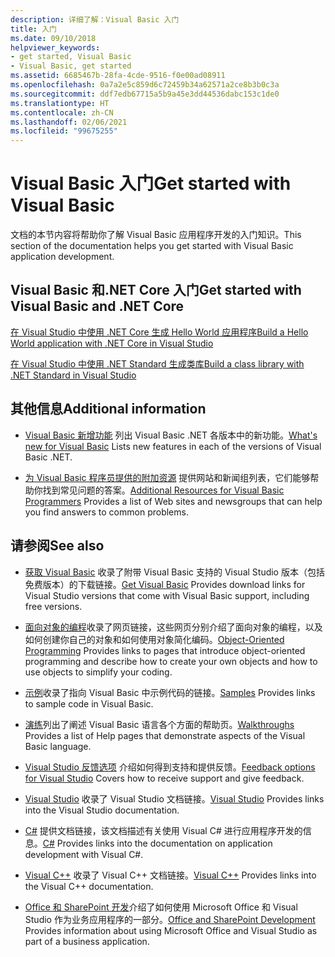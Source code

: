 ```yaml
---
description: 详细了解：Visual Basic 入门
title: 入门
ms.date: 09/10/2018
helpviewer_keywords:
- get started, Visual Basic
- Visual Basic, get started
ms.assetid: 6685467b-28fa-4cde-9516-f0e00ad08911
ms.openlocfilehash: 0a7a2e5c859d6c72459b34a62571a2ce8b3b0c3a
ms.sourcegitcommit: ddf7edb67715a5b9a45e3dd44536dabc153c1de0
ms.translationtype: HT
ms.contentlocale: zh-CN
ms.lasthandoff: 02/06/2021
ms.locfileid: "99675255"
---
```

# <a name="get-started-with-visual-basic"></a><span data-ttu-id="25b83-103">Visual Basic 入门</span><span class="sxs-lookup"><span data-stu-id="25b83-103">Get started with Visual Basic</span></span>

<span data-ttu-id="25b83-104">文档的本节内容将帮助你了解  Visual Basic  应用程序开发的入门知识。</span><span class="sxs-lookup"><span data-stu-id="25b83-104">This section of the documentation helps you get started with Visual Basic application development.</span></span>

## <a name="get-started-with-visual-basic-and-net-core"></a><span data-ttu-id="25b83-105">Visual Basic 和.NET Core 入门</span><span class="sxs-lookup"><span data-stu-id="25b83-105">Get started with Visual Basic and .NET Core</span></span>

[<span data-ttu-id="25b83-106">在 Visual Studio 中使用 .NET Core 生成 Hello World 应用程序</span><span class="sxs-lookup"><span data-stu-id="25b83-106">Build a Hello World application with .NET Core in Visual Studio</span></span>](../../core/tutorials/with-visual-studio.md)

[<span data-ttu-id="25b83-107">在 Visual Studio 中使用 .NET Standard 生成类库</span><span class="sxs-lookup"><span data-stu-id="25b83-107">Build a class library with .NET Standard in Visual Studio</span></span>](../../core/tutorials/library-with-visual-studio.md)

## <a name="additional-information"></a><span data-ttu-id="25b83-108">其他信息</span><span class="sxs-lookup"><span data-stu-id="25b83-108">Additional information</span></span>

- <span data-ttu-id="25b83-109">[Visual Basic 新增功能](../whats-new/index.md) 列出 Visual Basic .NET 各版本中的新功能。</span><span class="sxs-lookup"><span data-stu-id="25b83-109">[What's new for Visual Basic](../whats-new/index.md) Lists new features in each of the versions of Visual Basic .NET.</span></span>

- <span data-ttu-id="25b83-110">[为 Visual Basic 程序员提供的附加资源](additional-resources.md) 提供网站和新闻组列表，它们能够帮助你找到常见问题的答案。</span><span class="sxs-lookup"><span data-stu-id="25b83-110">[Additional Resources for Visual Basic Programmers](additional-resources.md) Provides a list of Web sites and newsgroups that can help you find answers to common problems.</span></span>

## <a name="see-also"></a><span data-ttu-id="25b83-111">请参阅</span><span class="sxs-lookup"><span data-stu-id="25b83-111">See also</span></span>

- <span data-ttu-id="25b83-112">[获取 Visual Basic](https://visualstudio.microsoft.com/downloads/?utm_medium=microsoft&utm_source=docs.microsoft.com&utm_campaign=inline+link&utm_content=download+vs2019) 收录了附带 Visual Basic 支持的 Visual Studio 版本（包括免费版本）的下载链接。</span><span class="sxs-lookup"><span data-stu-id="25b83-112">[Get Visual Basic](https://visualstudio.microsoft.com/downloads/?utm_medium=microsoft&utm_source=docs.microsoft.com&utm_campaign=inline+link&utm_content=download+vs2019) Provides download links for Visual Studio versions that come with Visual Basic support, including free versions.</span></span>

- <span data-ttu-id="25b83-113">[面向对象的编程](../programming-guide/concepts/object-oriented-programming.md)收录了网页链接，这些网页分别介绍了面向对象的编程，以及如何创建你自己的对象和如何使用对象简化编码。</span><span class="sxs-lookup"><span data-stu-id="25b83-113">[Object-Oriented Programming](../programming-guide/concepts/object-oriented-programming.md) Provides links to pages that introduce object-oriented programming and describe how to create your own objects and how to use objects to simplify your coding.</span></span>

- <span data-ttu-id="25b83-114">[示例](https://github.com/dotnet/docs/tree/master/samples/snippets/visualbasic)收录了指向 Visual Basic 中示例代码的链接。</span><span class="sxs-lookup"><span data-stu-id="25b83-114">[Samples](https://github.com/dotnet/docs/tree/master/samples/snippets/visualbasic) Provides links to sample code in Visual Basic.</span></span>

- <span data-ttu-id="25b83-115">[演练](../walkthroughs.md)列出了阐述 Visual Basic 语言各个方面的帮助页。</span><span class="sxs-lookup"><span data-stu-id="25b83-115">[Walkthroughs](../walkthroughs.md) Provides a list of Help pages that demonstrate aspects of the Visual Basic language.</span></span>

- <span data-ttu-id="25b83-116">[Visual Studio 反馈选项](/visualstudio/ide/feedback-options) 介绍如何得到支持和提供反馈。</span><span class="sxs-lookup"><span data-stu-id="25b83-116">[Feedback options for Visual Studio](/visualstudio/ide/feedback-options) Covers how to receive support and give feedback.</span></span>

- <span data-ttu-id="25b83-117">[Visual Studio](/visualstudio/) 收录了 Visual Studio 文档链接。</span><span class="sxs-lookup"><span data-stu-id="25b83-117">[Visual Studio](/visualstudio/) Provides links into the Visual Studio documentation.</span></span>

- <span data-ttu-id="25b83-118">[C#](../../csharp/index.yml) 提供文档链接，该文档描述有关使用 Visual C# 进行应用程序开发的信息。</span><span class="sxs-lookup"><span data-stu-id="25b83-118">[C#](../../csharp/index.yml) Provides links into the documentation on application development with Visual C#.</span></span>

- <span data-ttu-id="25b83-119">[Visual C++](/cpp/) 收录了 Visual C++ 文档链接。</span><span class="sxs-lookup"><span data-stu-id="25b83-119">[Visual C++](/cpp/) Provides links into the Visual C++ documentation.</span></span>

- <span data-ttu-id="25b83-120">[Office 和 SharePoint 开发](/visualstudio/vsto/office-and-sharepoint-development-in-visual-studio)介绍了如何使用 Microsoft Office 和 Visual Studio 作为业务应用程序的一部分。</span><span class="sxs-lookup"><span data-stu-id="25b83-120">[Office and SharePoint Development](/visualstudio/vsto/office-and-sharepoint-development-in-visual-studio) Provides information about using Microsoft Office and Visual Studio as part of a business application.</span></span>
